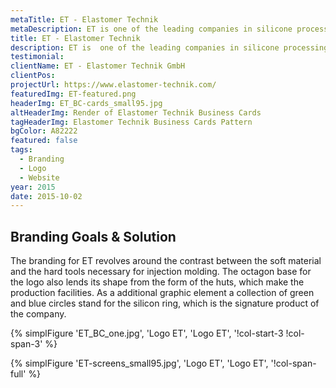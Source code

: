 ```yaml
---
metaTitle: ET - Elastomer Technik
metaDescription: ET is one of the leading companies in silicone processing and now manufactures over 2.000 customized products and millions of parts per day.
title: ET - Elastomer Technik
description: ET is  one of the leading companies in silicone processing and now manufactures over 2.000 customized products and millions of parts per day.
testimonial: 
clientName: ET - Elastomer Technik GmbH
clientPos: 
projectUrl: https://www.elastomer-technik.com/
featuredImg: ET-featured.png
headerImg: ET_BC-cards_small95.jpg
altHeaderImg: Render of Elastomer Technik Business Cards
tagHeaderImg: Elastomer Technik Business Cards Pattern
bgColor: A82222
featured: false
tags:
  - Branding
  - Logo
  - Website
year: 2015
date: 2015-10-02
---
```

## Branding Goals & Solution
The branding for ET revolves around the contrast between the soft material and the hard tools necessary for injection molding. The octagon base for the logo also lends its shape from the form of the huts, which make the production facilities. 
As a additional graphic element a collection of green and blue circles stand for the silicon ring, which is the signature product of the company.

{% simplFigure 'ET_BC_one.jpg', 'Logo ET', 'Logo ET', '!col-start-3 !col-span-3' %}

{% simplFigure 'ET-screens_small95.jpg', 'Logo ET', 'Logo ET', '!col-span-full' %}


